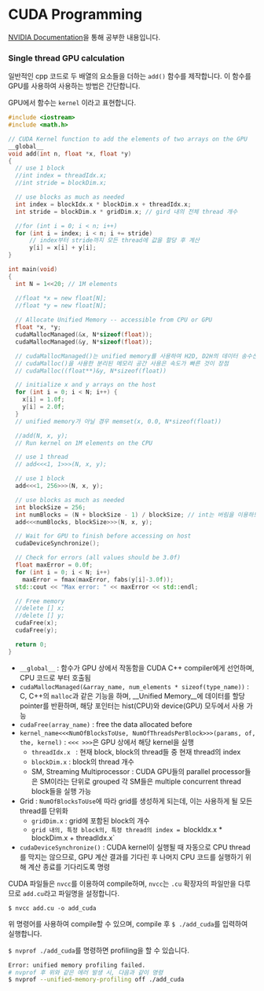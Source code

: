 # CUDA Programming

[NVIDIA Documentation](https://devblogs.nvidia.com/even-easier-introduction-cuda/)을 통해 공부한 내용입니다.

### Single thread GPU calculation

일반적인 cpp 코드로 두 배열의 요소들을 더하는 `add()` 함수를 제작합니다. 이 함수를 GPU를 사용하여 사용하는 방법은 간단합니다.

GPU에서 함수는 `kernel` 이라고 표현합니다.

```cpp
#include <iostream>
#include <math.h>

// CUDA Kernel function to add the elements of two arrays on the GPU
__global__
void add(int n, float *x, float *y)
{
  // use 1 block
  //int index = threadIdx.x;
  //int stride = blockDim.x;

  // use blocks as much as needed
  int index = blockIdx.x * blockDim.x + threadIdx.x;
  int stride = blockDim.x * gridDim.x; // gird 내의 전체 thread 개수

  //for (int i = 0; i < n; i++)
  for (int i = index; i < n; i += stride)
      // index부터 stride까지 모든 thread에 값을 할당 후 계산
      y[i] = x[i] + y[i];
}

int main(void)
{
  int N = 1<<20; // 1M elements

  //float *x = new float[N];
  //float *y = new float[N];
  
  // Allocate Unified Memory -- accessible from CPU or GPU
  float *x, *y;
  cudaMallocManaged(&x, N*sizeof(float));
  cudaMallocManaged(&y, N*sizeof(float));

  // cudaMallocManaged()는 unified memory를 사용하여 H2D, D2H의 데이터 송수신을 없앤 것
  // cudaMalloc()을 사용한 분리된 메모리 공간 사용은 속도가 빠른 것이 장점
  // cudaMalloc((float**)&y, N*sizeof(float))

  // initialize x and y arrays on the host
  for (int i = 0; i < N; i++) {
    x[i] = 1.0f;
    y[i] = 2.0f;
  }
  // unified memory가 아닐 경우 memset(x, 0.0, N*sizeof(float))

  //add(N, x, y);
  // Run kernel on 1M elements on the CPU

  // use 1 thread
  // add<<<1, 1>>>(N, x, y);

  // use 1 block
  add<<<1, 256>>>(N, x, y);

  // use blocks as much as needed
  int blockSize = 256;
  int numBlocks = (N + blockSize - 1) / blockSize; // int는 버림을 이용하므로
  add<<<numBlocks, blockSize>>>(N, x, y);

  // Wait for GPU to finish before accessing on host
  cudaDeviceSynchronize();

  // Check for errors (all values should be 3.0f)
  float maxError = 0.0f;
  for (int i = 0; i < N; i++)
    maxError = fmax(maxError, fabs(y[i]-3.0f));
  std::cout << "Max error: " << maxError << std::endl;

  // Free memory
  //delete [] x;
  //delete [] y;
  cudaFree(x);
  cudaFree(y);

  return 0;
}
```

- `__global__` : 함수가 GPU 상에서 작동함을 CUDA C++ compiler에게 선언하며, CPU 코드로 부터 호출됨
- `cudaMallocManaged(&array_name, num_elements * sizeof(type_name))` : C, C++의 `malloc`과 같은 기능을 하며, __Unified Memory__에 데이터를 할당
pointer를 반환하며, 해당 포인터는 hist(CPU)와 device(GPU) 모두에서 사용 가능
- `cudaFree(array_name)` : free the data allocated before
- `kernel_name<<<NumOfBlocksToUse, NumOfThreadsPerBlock>>>(params, of, the, kernel)` : `<<< >>>`은 GPU 상에서 해당 kernel을 실행
	- `threadIdx.x ` : 현재 block, block의 thread들 중 현재 thread의 index
	- `blockDim.x` : block의 thread 개수
	- SM, Streaming Multiprocessor : CUDA GPU들의 parallel processor들은 SM이라는 단위로 grouped
	각 SM들은 multiple concurrent thread block들을 실행 가능
- Grid : `NumOfBlocksToUse`에 따라 grid를 생성하게 되는데, 이는 사용하게 될 모든 thread를 단위화
	- `gridDim.x` : grid에 포함된 block의 개수
	- `grid 내의, 특정 block의, 특정 thread의 index = `blockIdx.x * blockDim.x + threadIdx.x`
- `cudaDeviceSynchronize()` : CUDA kernel이 실행될 때 자동으로 CPU thread를 막지는 않으므로, GPU 계산 결과를 기다린 후 나머지 CPU 코드를 실행하기 위해 계산 종료를 기다리도록 명령

CUDA 파일들은 `nvcc`를 이용하여 compile하며, `nvcc`는 `.cu` 확장자의 파일만을 다루므로 `add.cu`라고 파일명을 설정합니다.

`$ nvcc add.cu -o add_cuda`

위 명령어를 사용하여 compile할 수 있으며, compile 후 `$ ./add_cuda`를 입력하여 실행합니다.

`$ nvprof ./add_cuda`를 명령하면 profiling을 할 수 있습니다.

```bash
Error: unified memory profiling failed.
# nvprof 후 위와 같은 에러 발생 시, 다음과 같이 명령
$ nvprof --unified-memory-profiling off ./add_cuda
```
